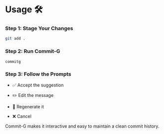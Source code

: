 # Usage 🛠️

### Step 1: Stage Your Changes

```bash
git add .
```

### Step 2: Run Commit-G

```bash
commitg
```

### Step 3: Follow the Prompts

- ✅ Accept the suggestion

- ✏️ Edit the message

- 🔄 Regenerate it

- ❌ Cancel

Commit-G makes it interactive and easy to maintain a clean commit history.

